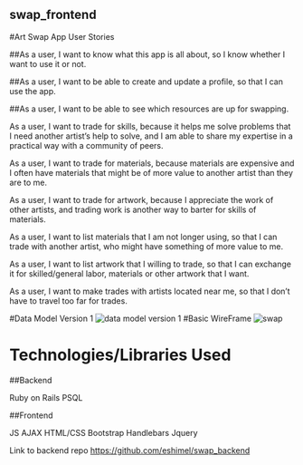 ## swap_frontend

#Art Swap App User Stories

##As a user, I want to know what this app is all about, so I know whether I want to use it or not.

##As a user, I want to be able to create and update a profile, so that I can use the app.

##As a user, I want to be able to see which resources are up for swapping.

As a user, I want to trade for skills, because it helps me solve problems that I need another artist’s help to solve, and I am able to share my expertise in a practical way with a community of peers.

As a user, I want to trade for materials, because materials are expensive and I often have materials that might be of more value to another artist than they are to me.

As a user, I want to trade for artwork, because I appreciate the work of other artists, and trading work is another way to barter for skills of materials.


As a user, I want to list materials that I am not longer using, so that I can trade with another artist, who might have something of more value to me.

As a user, I want to list artwork that I willing to trade, so that I can exchange it for skilled/general labor, materials or other artwork that I want.

As a user, I want to make trades with artists located near me, so that I don’t have to travel too far for trades.

#Data Model Version 1
![data model version 1](https://cloud.githubusercontent.com/assets/14185415/11896947/fde1fb44-a558-11e5-8765-22490cce2734.jpg)
#Basic WireFrame
![swap](https://cloud.githubusercontent.com/assets/14185415/11906125/6aa2544c-a598-11e5-856a-8fb37ea9cf76.jpg)

# Technologies/Libraries Used
##Backend

Ruby on Rails
PSQL

##Frontend

JS
AJAX
HTML/CSS
Bootstrap
Handlebars
Jquery

Link to backend repo https://github.com/eshimel/swap_backend

